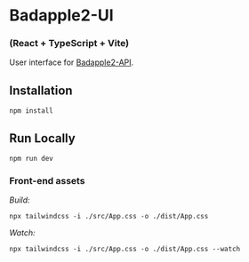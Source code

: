 # Badapple2-UI
### (React + TypeScript + Vite)

User interface for [Badapple2-API](https://github.com/unmtransinfo/Badapple2-API).

## Installation

```shell
npm install
```

## Run Locally

```shell
npm run dev
```

### Front-end assets

_Build:_
```shell
npx tailwindcss -i ./src/App.css -o ./dist/App.css
```
_Watch:_
```shell
npx tailwindcss -i ./src/App.css -o ./dist/App.css --watch
```